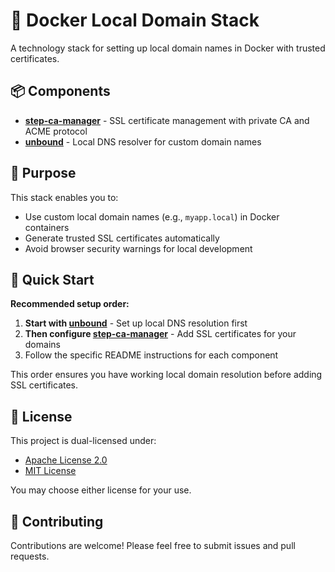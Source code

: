 # 🐳 Docker Local Domain Stack

A technology stack for setting up local domain names in Docker with trusted certificates.

## 📦 Components

- **[step-ca-manager](src/step-ca-manager/)** - SSL certificate management with private CA and ACME protocol
- **[unbound](src/unbound/)** - Local DNS resolver for custom domain names

## 🎯 Purpose

This stack enables you to:

- Use custom local domain names (e.g., `myapp.local`) in Docker containers
- Generate trusted SSL certificates automatically
- Avoid browser security warnings for local development

## 🚀 Quick Start

**Recommended setup order:**

1. **Start with [unbound](src/unbound/)** - Set up local DNS resolution first
2. **Then configure [step-ca-manager](src/step-ca-manager/)** - Add SSL certificates for your domains
3. Follow the specific README instructions for each component

This order ensures you have working local domain resolution before adding SSL certificates.

## 📄 License

This project is dual-licensed under:

- [Apache License 2.0](LICENSE-APACHE)
- [MIT License](LICENSE-MIT)

You may choose either license for your use.

## 🤝 Contributing

Contributions are welcome! Please feel free to submit issues and pull requests.
